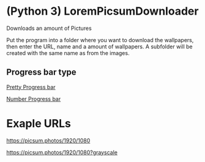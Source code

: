 # (Python 3) LoremPicsumDownloader
Downloads an amount of Pictures

Put the program into a folder where you want to download the wallpapers, then enter the URL, name and a amount of wallpapers.
A subfolder will be created with the same name as from the images.

## Progress bar type
[Pretty Progress bar](https://github.com/leonseemann/LoremPicsumDownloader/tree/progress_bar)

[Number Progress bar](https://github.com/leonseemann/LoremPicsumDownloader/tree/no_progress_bar)
# Exaple URLs

https://picsum.photos/1920/1080

https://picsum.photos/1920/1080?grayscale

